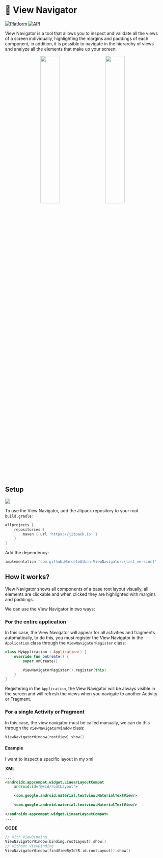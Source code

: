# 🎇 View Navigator
[![Platform](https://img.shields.io/badge/platform-android-green.svg)](http://developer.android.com/index.html)
[![API](https://img.shields.io/badge/API-21%2B-brightgreen.svg?style=flat)](https://android-arsenal.com/api?level=21)

View Navigator is a tool that allows you to inspect and validate all the views of a screen individually, highlighting the margins and paddings of each component, in addition, it is possible to navigate in the hierarchy of views and analyze all the elements that make up your screen.

<p align="center">
  <img src="https://user-images.githubusercontent.com/75705626/196259820-8bdb8c12-a9dd-4f02-bfee-b6607df3df80.gif" width="35%">
&nbsp; &nbsp; &nbsp; &nbsp;
  <img src="https://user-images.githubusercontent.com/75705626/196262149-14687804-9402-4425-b8bc-3aa223ab19ce.gif" width="35%">
</p>

## Setup
[![](https://jitpack.io/v/MarceloAlban/ViewNavigator.svg)](https://jitpack.io/#MarceloAlban/ViewNavigator)

To use the View Navigator, add the Jitpack repository to your root ```build.gradle```:

```groovy
allprojects {
    repositories {
        maven { url 'https://jitpack.io' }
    }
}
```
Add the dependency:
```groovy
implementation 'com.github.MarceloAlban:ViewNavigator:{last_version}'
```
## How it works?
View Navigator shows all components of a base root layout visually, all elements are clickable and when clicked they are highlighted with margins and paddings.

We can use the View Navigator in two ways:

### For the entire application

In this case, the View Navigator will appear for all activities and fragments automatically, to do this, you must register the View Navigator in the ```Application``` class through the ```ViewNavigatorRegister``` class:

```kotlin
class MyApplication : Application() {
    override fun onCreate() {
        super.onCreate()

        ViewNavigatorRegister().register(this)
    }
}
```
Registering in the ```Application```, the View Navigator will be always visible in the screen and will refresh the views when you navigate to another Activity or Fragment.

### For a single Activity or Fragment

In this case, the view navigator must be called manually, we can do this through the ```ViewNavigatorWindow``` class:

```kotlin
ViewNavigatorWindow(rootView).show()
```

#### Example
I want to inspect a specific layout in my xml

**XML**
```xml
...
<androidx.appcompat.widget.LinearLayoutCompat
    android:id="@+id/rootLayout">

    <com.google.android.material.textview.MaterialTextView/>
  
    <com.google.android.material.textview.MaterialTextView/>
  
</androidx.appcompat.widget.LinearLayoutCompat>
...
```

**CODE**
```kotlin
// With ViewBinding
ViewNavigatorWindow(binding.rootLayout).show()
// Without ViewBinding
ViewNavigatorWindow(findViewById(R.id.rootLayout)).show()
```
